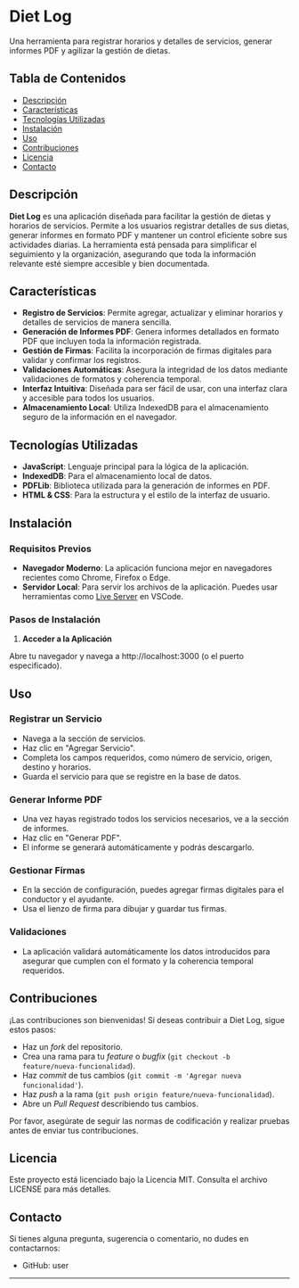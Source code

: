 # Diet Log

Una herramienta para registrar horarios y detalles de servicios, generar informes PDF y agilizar la gestión de dietas.

## Tabla de Contenidos

- [Descripción](#descripción)
- [Características](#características)
- [Tecnologías Utilizadas](#tecnologías-utilizadas)
- [Instalación](#instalación)
- [Uso](#uso)
- [Contribuciones](#contribuciones)
- [Licencia](#licencia)
- [Contacto](#contacto)

## Descripción

**Diet Log** es una aplicación diseñada para facilitar la gestión de dietas y horarios de servicios. Permite a los usuarios registrar detalles de sus dietas, generar informes en formato PDF y mantener un control eficiente sobre sus actividades diarias. La herramienta está pensada para simplificar el seguimiento y la organización, asegurando que toda la información relevante esté siempre accesible y bien documentada.

## Características

- **Registro de Servicios**: Permite agregar, actualizar y eliminar horarios y detalles de servicios de manera sencilla.
- **Generación de Informes PDF**: Genera informes detallados en formato PDF que incluyen toda la información registrada.
- **Gestión de Firmas**: Facilita la incorporación de firmas digitales para validar y confirmar los registros.
- **Validaciones Automáticas**: Asegura la integridad de los datos mediante validaciones de formatos y coherencia temporal.
- **Interfaz Intuitiva**: Diseñada para ser fácil de usar, con una interfaz clara y accesible para todos los usuarios.
- **Almacenamiento Local**: Utiliza IndexedDB para el almacenamiento seguro de la información en el navegador.

## Tecnologías Utilizadas

- **JavaScript**: Lenguaje principal para la lógica de la aplicación.
- **IndexedDB**: Para el almacenamiento local de datos.
- **PDFLib**: Biblioteca utilizada para la generación de informes en PDF.
- **HTML & CSS**: Para la estructura y el estilo de la interfaz de usuario.

## Instalación

### Requisitos Previos

- **Navegador Moderno**: La aplicación funciona mejor en navegadores recientes como Chrome, Firefox o Edge.
- **Servidor Local**: Para servir los archivos de la aplicación. Puedes usar herramientas como [Live Server](https://marketplace.visualstudio.com/items?itemName=ritwickdey.LiveServer) en VSCode.

### Pasos de Instalación

1. **Acceder a la Aplicación**

Abre tu navegador y navega a http://localhost:3000 (o el puerto especificado).

## Uso

### Registrar un Servicio

- Navega a la sección de servicios.
- Haz clic en "Agregar Servicio".
- Completa los campos requeridos, como número de servicio, origen, destino y horarios.
- Guarda el servicio para que se registre en la base de datos.

### Generar Informe PDF

- Una vez hayas registrado todos los servicios necesarios, ve a la sección de informes.
- Haz clic en "Generar PDF".
- El informe se generará automáticamente y podrás descargarlo.

### Gestionar Firmas

- En la sección de configuración, puedes agregar firmas digitales para el conductor y el ayudante.
- Usa el lienzo de firma para dibujar y guardar tus firmas.

### Validaciones

- La aplicación validará automáticamente los datos introducidos para asegurar que cumplen con el formato y la coherencia temporal requeridos.

## Contribuciones

¡Las contribuciones son bienvenidas! Si deseas contribuir a Diet Log, sigue estos pasos:

- Haz un _fork_ del repositorio.
- Crea una rama para tu _feature_ o _bugfix_ (`git checkout -b feature/nueva-funcionalidad`).
- Haz _commit_ de tus cambios (`git commit -m 'Agregar nueva funcionalidad'`).
- Haz _push_ a la rama (`git push origin feature/nueva-funcionalidad`).
- Abre un _Pull Request_ describiendo tus cambios.

Por favor, asegúrate de seguir las normas de codificación y realizar pruebas antes de enviar tus contribuciones.

## Licencia

Este proyecto está licenciado bajo la Licencia MIT. Consulta el archivo LICENSE para más detalles.

## Contacto

Si tienes alguna pregunta, sugerencia o comentario, no dudes en contactarnos:

- GitHub: user

---

